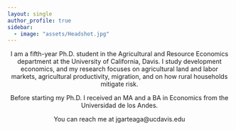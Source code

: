 ```yaml
---
layout: single
author_profile: true
sidebar:
  - image: "assets/Headshot.jpg"
---
```


<p align="center">
I am a fifth-year Ph.D. student in the Agricultural and Resource Economics department at the University of California, Davis. I study development economics, and my research focuses on agricultural land and labor markets, agricultural productivity, migration, and on how rural households mitigate risk.
</p>

<p align="center">
Before starting my Ph.D. I received an MA and a BA in Economics from the Universidad de los Andes.
</p>

<p align="center">
You can reach me at jgarteaga@ucdavis.edu
</p>
